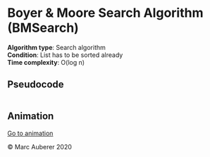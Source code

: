# Boyer & Moore Search Algorithm (BMSearch)
**Algorithm type**: Search algorithm <br>
**Condition**: List has to be sorted already <br>
**Time complexity**: O(log n)

## Pseudocode
```

```

## Animation
[Go to animation](https://people.ok.ubc.ca/ylucet/DS/BoyerMoore.html)

© Marc Auberer 2020